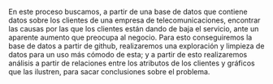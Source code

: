 En este proceso buscamos, a partir de una base de datos que contiene datos sobre los clientes de una empresa de telecomunicaciones, encontrar las causas por las que los clientes están dando de baja el servicio, ante un aparente aumento que preocupa al negocio. Para esto conseguiremos la base de datos a partir de github, realizaremos una exploración y limpieza de datos para un uso más cómodo de esta; y a partir de esto realizaremos análisis a partir de relaciones entre los atributos de los clientes y gráficos que las ilustren, para sacar conclusiones sobre el problema.
